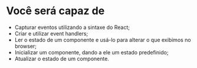 # Você será capaz de

- Capturar eventos utilizando a sintaxe do React;
- Criar e utilizar event handlers;
- Ler o estado de um componente e usá-lo para alterar o que exibimos no browser;
- Inicializar um componente, dando a ele um estado predefinido;
- Atualizar o estado de um componente.
